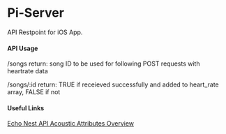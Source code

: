 # Pi-Server
API Restpoint for iOS App.

#### API Usage

/songs
return: song ID to be used for following POST requests with heartrate data

/songs/:id
return: TRUE if receieved successfully and added to heart_rate array, FALSE if not

#### Useful Links
[Echo Nest API Acoustic Attributes Overview](http://developer.echonest.com/acoustic-attributes.html)
